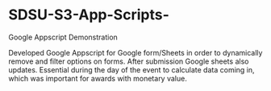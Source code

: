 # SDSU-S3-App-Scripts-
Google Appscript Demonstration

Developed Google Appscript for Google form/Sheets in order to dynamically remove and filter options on forms. After submission Google sheets also updates. Essential during the day of the event to calculate data coming in, which was important for awards with monetary value.
